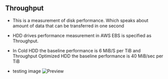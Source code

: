 Throughput 
----------

* This is a measurement of disk performance. Which speaks about amount of data that can be transferred in one second
* HDD drives performance measurement in AWS EBS is specified as Throughput.
* In Cold HDD the baseline performance is 6 MiB/S per TiB and Throughput Optimized HDD the baseline performance is 40 MiB/sec per TiB
  
* testing image
  ![Preview](testing.jpeg)
